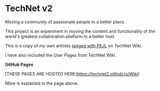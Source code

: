 # TechNet v2

Moving a community of passionate people to a better place.

This project is an experiment in moving the content and functionality of the world's greatest collaboration platform to a better host.

This is a copy of my own articles [tagged with PEJL](https://social.technet.microsoft.com/wiki/contents/articles/tags/PEJL/default.aspx) on TechNet Wiki.

I have also included the User Pages from TechNet Wiki.


**GitHub Pages**

[THESE PAGES ARE HOSTED HERE(https://technet2.github.io/Wiki)

More is explained in the page above.